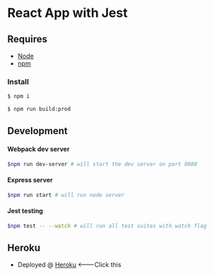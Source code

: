 # React App with Jest

## Requires

- [Node](https://nodejs.org/en/download)
- [npm](https://www.npmjs.com/)

### Install

```bash
$ npm i
```

```bash
$ npm run build:prod
```

## Development

#### Webpack dev server

```bash
$npm run dev-server # will start the dev server on port 8080
```


#### Express server

```bash
$npm run start # will run node server
```

#### Jest testing

```bash
$npm test -- --watch # will run all test suites with watch flag
```


## Heroku

- Deployed @
  [Heroku](https://expense-react-app-fend17.herokuapp.com/) <---Click this
